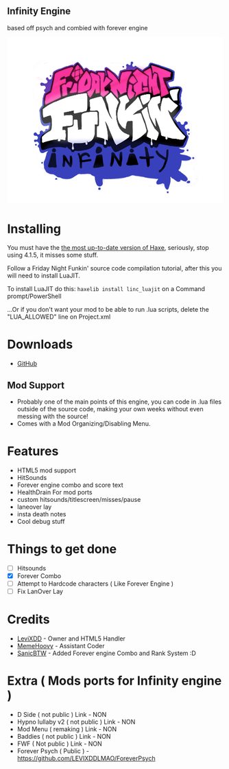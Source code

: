 ## Infinity Engine

based off psych and combied with forever engine

![](logo.png)
# Installing 
 
 You must have the [the most up-to-date version of Haxe](https://haxe.org/download/), seriously, stop using 4.1.5, it misses some stuff.

Follow a Friday Night Funkin' source code compilation tutorial, after this you will need to install LuaJIT.

To install LuaJIT do this: `haxelib install linc_luajit` on a Command prompt/PowerShell

...Or if you don't want your mod to be able to run .lua scripts, delete the "LUA_ALLOWED" line on Project.xml
 
 # Downloads 
  - [GitHub](https://github.com/LEVIXDDLMAO/FNF-Infinity-Engine)

  ## Mod Support
* Probably one of the main points of this engine, you can code in .lua files outside of the source code, making your own weeks without even messing with the source!
* Comes with a Mod Organizing/Disabling Menu. 

  
 # Features
 - HTML5 mod support
 - HitSounds
 - Forever engine combo and score text
 - HealthDrain For mod ports 
 - custom hitsounds/titlescreen/misses/pause
 - laneover lay
 - insta death notes 
 - Cool debug stuff
 
 # Things to get done
- [ ] Hitsounds
- [X] Forever Combo
- [ ] Attempt to Hardcode characters ( Like Forever Engine )
- [ ] Fix LanOver Lay
 
 # Credits
 - [LeviXDD](https://github.com/LEVIXDDLMAO) - Owner and HTML5 Handler 
 - [MemeHoovy](https://linktr.ee/memehoovy) - Assistant Coder
 - [SanicBTW](https://github.com/SanicBTW) - Added Forever engine Combo and Rank System :D

 # Extra ( Mods ports for Infinity engine )
 - D Side ( not public ) Link - NON
 - Hypno lullaby v2 ( not public ) Link - NON
 - Mod Menu ( remaking ) Link - NON
 - Baddies ( not public ) Link - NON
 - FWF ( Not public ) Link - NON
 - Forever Psych ( Public ) - https://github.com/LEVIXDDLMAO/ForeverPsych 
